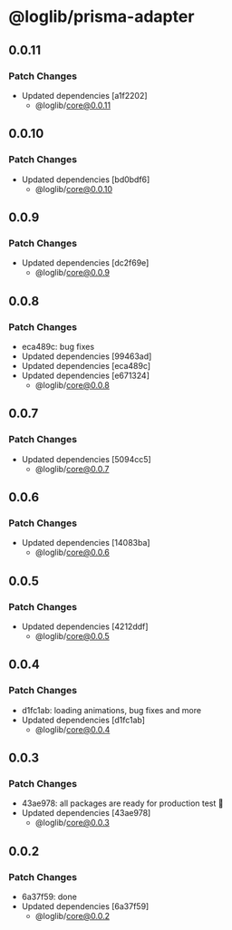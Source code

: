 # @loglib/prisma-adapter

## 0.0.11

### Patch Changes

- Updated dependencies [a1f2202]
  - @loglib/core@0.0.11

## 0.0.10

### Patch Changes

- Updated dependencies [bd0bdf6]
  - @loglib/core@0.0.10

## 0.0.9

### Patch Changes

- Updated dependencies [dc2f69e]
  - @loglib/core@0.0.9

## 0.0.8

### Patch Changes

- eca489c: bug fixes
- Updated dependencies [99463ad]
- Updated dependencies [eca489c]
- Updated dependencies [e671324]
  - @loglib/core@0.0.8

## 0.0.7

### Patch Changes

- Updated dependencies [5094cc5]
  - @loglib/core@0.0.7

## 0.0.6

### Patch Changes

- Updated dependencies [14083ba]
  - @loglib/core@0.0.6

## 0.0.5

### Patch Changes

- Updated dependencies [4212ddf]
  - @loglib/core@0.0.5

## 0.0.4

### Patch Changes

- d1fc1ab: loading animations, bug fixes and more
- Updated dependencies [d1fc1ab]
  - @loglib/core@0.0.4

## 0.0.3

### Patch Changes

- 43ae978: all packages are ready for production test 🚀
- Updated dependencies [43ae978]
  - @loglib/core@0.0.3

## 0.0.2

### Patch Changes

- 6a37f59: done
- Updated dependencies [6a37f59]
  - @loglib/core@0.0.2
